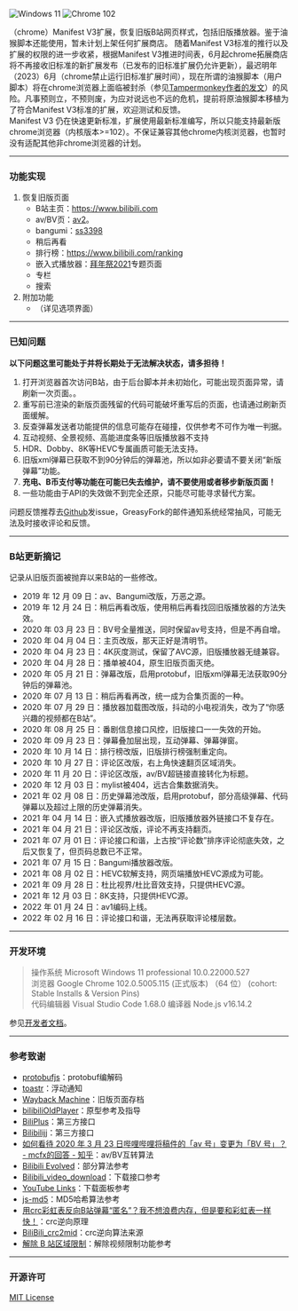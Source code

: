 ![Windows 11](https://img.shields.io/badge/Microsoft_Windows_11-pass-green.svg?longCache=true) ![Chrome 102](https://img.shields.io/badge/Google_Chrome_102-pass-green.svg?longCache=true)

（chrome）Manifest V3扩展，恢复旧版B站网页样式，包括旧版播放器。鉴于油猴脚本还能使用，暂未计划上架任何扩展商店。 
随着Manifest V3标准的推行以及扩展的权限的进一步收紧，根据Manifest V3推进时间表，6月起chrome拓展商店将不再接收旧标准的新扩展发布（已发布的旧标准扩展仍允许更新），最迟明年（2023）6月（chrome禁止运行旧标准扩展时间），现在所谓的油猴脚本（用户脚本）将在chrome浏览器上面临被封杀（参见[Tampermonkey作者的发文](https://groups.google.com/a/chromium.org/g/chromium-extensions/c/hQeJzPbG-js)）的风险。凡事预则立，不预则废，为应对说远也不远的危机，提前将原油猴脚本移植为了符合Manifest V3标准的扩展，欢迎测试和反馈。  
Manifest V3 仍在快速更新标准，扩展使用最新标准编写，所以只能支持最新版chrome浏览器（内核版本>=102）。不保证兼容其他chrome内核浏览器，也暂时没有适配其他非chrome浏览器的计划。

---
### 功能实现
1. 恢复旧版页面
   - B站主页：https://www.bilibili.com  
   - av/BV页：[av2](https://www.bilibili.com/video/av2)。
   - bangumi：[ss3398](https://www.bilibili.com/bangumi/play/ss3398/ "冰菓")
   - 稍后再看
   - 排行榜：https://www.bilibili.com/ranking
   - 嵌入式播放器：[拜年祭2021](https://www.bilibili.com/festival/2022bnj)专题页面
   - 专栏
   - 搜索
2. 附加功能
   - （详见选项界面）


---
### 已知问题
**以下问题这里可能处于并将长期处于无法解决状态，请多担待！**
1. 打开浏览器首次访问B站，由于后台脚本并未初始化，可能出现页面异常，请刷新一次页面。。
2. 重写前已渲染的新版页面残留的代码可能破坏重写后的页面，也请通过刷新页面缓解。
3. 反查弹幕发送者功能提供的信息可能存在碰撞，仅供参考不可作为唯一判据。
4. 互动视频、全景视频、高能进度条等旧版播放器不支持
5. HDR、Dobby、8K等HEVC专属画质可能无法支持。
6. 旧版xml弹幕已获取不到90分钟后的弹幕池，所以如非必要请不要关闭“新版弹幕”功能。
7. **充电、B币支付等功能在可能已失去维护，请不要使用或者移步新版页面！**
8. 一些功能由于API的失效做不到完全还原，只能尽可能寻求替代方案。

问题反馈推荐去[Github](https://github.com/MotooriKashin/Bilibili-Old)发issue，GreasyFork的邮件通知系统经常抽风，可能无法及时接收评论和反馈。

---
### B站更新摘记  
记录从旧版页面被抛弃以来B站的一些修改。
- 2019 年 12 月 09 日：av、Bangumi改版，万恶之源。
- 2019 年 12 月 24 日：稍后再看改版，使用稍后再看找回旧版播放器的方法失效。
- 2020 年 03 月 23 日：BV号全量推送，同时保留av号支持，但是不再自增。
- 2020 年 04 月 04 日：主页改版，那天正好是清明节。
- 2020 年 04 月 23 日：4K灰度测试，保留了AVC源，旧版播放器无缝兼容。
- 2020 年 04 月 28 日：播单被404，原生旧版页面灭绝。
- 2020 年 05 月 21 日：弹幕改版，启用protobuf，旧版xml弹幕无法获取90分钟后的弹幕池。
- 2020 年 07 月 13 日：稍后再看再改，统一成为合集页面的一种。
- 2020 年 07 月 29 日：播放器加载图改版，抖动的小电视消失，改为了“你感兴趣的视频都在B站”。
- 2020 年 08 月 25 日：番剧信息接口风控，旧版接口一一失效的开始。
- 2020 年 09 月 23 日：弹幕叠加层出现，互动弹幕、弹幕弹窗。
- 2020 年 10 月 14 日：排行榜改版，旧版排行榜强制重定向。
- 2020 年 10 月 27 日：评论区改版，右上角快速翻页区域消失。
- 2020 年 11 月 20 日：评论区改版，av/BV超链接直接转化为标题。
- 2020 年 12 月 03 日：mylist被404，远古合集数据消失。
- 2021 年 02 月 08 日：历史弹幕池改版，启用protobuf，部分高级弹幕、代码弹幕以及超过上限的历史弹幕消失。
- 2021 年 04 月 14 日：嵌入式播放器改版，旧版播放器外链接口不复存在。
- 2021 年 04 月 21 日：评论区改版，评论不再支持翻页。
- 2021 年 07 月 01 日：评论接口和谐，上古按“评论数”排序评论彻底失效，之后又恢复了，但页码总数已不正常。
- 2021 年 07 月 15 日：Bangumi播放器改版。
- 2021 年 08 月 02 日：HEVC软解支持，网页端播放HEVC源成为可能。
- 2021 年 09 月 28 日：杜比视界/杜比音效支持，只提供HEVC源。
- 2021 年 12 月 03 日：8K支持，只提供HEVC源。
- 2022 年 01 月 24 日：av1编码上线。
- 2022 年 02 月 16 日：评论接口和谐，无法再获取评论楼层数。

---
### 开发环境
> 
> 操作系统        Microsoft Windows 11 professional 10.0.22000.527  
> 浏览器          Google Chrome 102.0.5005.115 (正式版本) （64 位） (cohort: Stable Installs & Version Pins)   
> 代码编辑器      Visual Studio Code 1.68.0 
> 编译器          Node.js v16.14.2  
>

参见[开发者文档](https://github.com/MotooriKashin/Bilibili-Old/blob/master/.github/contributing.md)。

---
### 参考致谢
- [protobufjs](https://github.com/protobufjs/protobuf.js)：protobuf编解码
- [toastr](https://github.com/CodeSeven/toastr/)：浮动通知
- [Wayback Machine](https://archive.org/web/)：旧版页面存档
- [bilibiliOldPlayer](https://github.com/indefined/UserScripts)：原型参考及指导
- [BiliPlus](https://www.biliplus.com/)：第三方接口
- [Bilibilijj](https://www.jijidown.com/)：第三方接口
- [如何看待 2020 年 3 月 23 日哔哩哔哩将稿件的「av 号」变更为「BV 号」？ - mcfx的回答 - 知乎](https://www.zhihu.com/question/381784377/answer/1099438784)：av/BV互转算法
- [Bilibili Evolved](https://github.com/the1812/Bilibili-Evolved)：部分算法参考
- [Bilibili\_video\_download](https://github.com/Henryhaohao/Bilibili_video_download)：下载接口参考
- [YouTube Links](https://greasyfork.org/zh-CN/scripts/5566)：下载面板参考
- [js-md5](https://github.com/emn178/js-md5)：MD5哈希算法参考
- [用crc彩虹表反向B站弹幕“匿名”？我不想浪费内存，但是要和彩虹表一样快！](https://moepus.oicp.net/2016/11/27/crccrack/)：crc逆向原理
- [BiliBili_crc2mid](https://github.com/esterTion/BiliBili_crc2mid)：crc逆向算法来源
- [解除 B 站区域限制](https://greasyfork.org/scripts/25718)：解除视频限制功能参考


--- 
### 开源许可
[MIT License](https://opensource.org/licenses/MIT)
